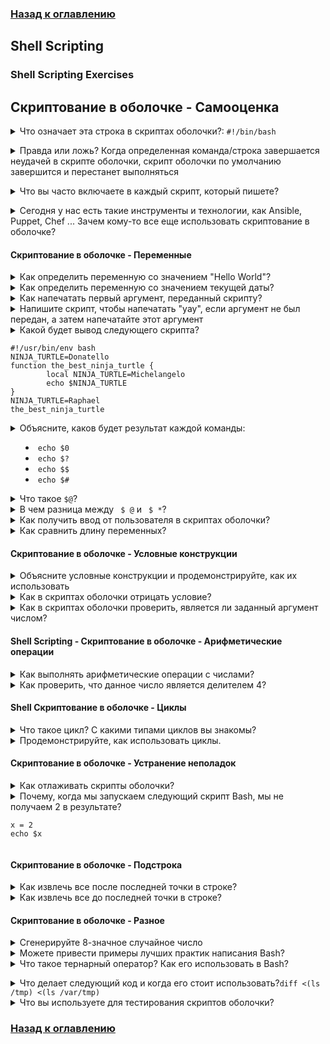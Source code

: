 ### [Назад к оглавлению](../index.md)

## Shell Scripting

### Shell Scripting Exercises


## Скриптование в оболочке - Самооценка

<details>
<summary>Что означает эта строка в скриптах оболочки?: <code>#!/bin/bash</code></summary><br><b>


`#!/bin/bash`  — это шебанг (shebang)

/bin/bash — это наиболее распространенная оболочка, используемая в качестве оболочки по умолчанию для входа пользователя в систему Linux. Название оболочки — это акроним для Bourne-again shell. Bash может выполнять подавляющее большинство скриптов и поэтому широко используется, поскольку обладает большим набором возможностей, хорошо разработан и имеет лучшую синтаксис.

</b></details>

<details>
<summary>Правда или ложь? Когда определенная команда/строка завершается неудачей в скрипте оболочки, скрипт оболочки по умолчанию завершится и перестанет выполняться</summary><br><b>

Зависит от языка и настроек.
Если скрипт написан на Bash, то это утверждение истинно. Когда скрипт, написанный на Bash, не удается выполнить определенную команду, он продолжает работать и выполнит все остальные команды, указанные после той команды, которая завершилась неудачей.

Чаще всего мы хотим, чтобы произошло наоборот. Чтобы Bash завершался, когда определенная команда не удалась, используйте 'set -e' в вашем скрипте.
</b></details>

<details>
<summary>Что вы часто включаете в каждый скрипт, который пишете?</summary><br><b>

Несколько примеров:

Комментарии о том, как его запустить и/или что он делает
Если это скрипт оболочки, добавление "set -e", так как я хочу, чтобы скрипт завершался, если определенная команда не удалась
У вас может быть совершенно другой ответ. Это зависит только от вашего опыта и предпочтений.
</b></details>

<details>
<summary>Сегодня у нас есть такие инструменты и технологии, как Ansible, Puppet, Chef ... Зачем кому-то все еще использовать скриптование в оболочке?</summary><br><b>

 * Скорость
 * Гибкость
 * Модуль, который нам нужен, не существует (возможно, это слабая точка, так как большинство технологий управления конфигурацией позволяет использовать так называемый "shell" модуль)
 * Мы передаем скрипты клиентам, которые не имеют доступа к публичной сети и не обязательно имеют Ansible установленным на своих системах.
</b></details>

#### Скриптование в оболочке - Переменные

<details>
<summary>Как определить переменную со значением "Hello World"?</summary><br><b>

`HW="Hello World`
</b>
</details>

<details>
<summary>Как определить переменную со значением текущей даты?</summary><br><b>

`DATE=$(date)`
</b>
</details>

<details>
<summary>Как напечатать первый аргумент, переданный скрипту?</summary><br><b>

`echo $1`

</b>
</details>

<details>
<summary>Напишите скрипт, чтобы напечатать "yay", если аргумент не был передан, а затем напечатайте этот аргумент</summary><br><b>

```
echo "${1:-yay}"
```
</b>
</details>

<details>
<summary>Какой будет вывод следующего скрипта?

```
#!/usr/bin/env bash
NINJA_TURTLE=Donatello
function the_best_ninja_turtle {
        local NINJA_TURTLE=Michelangelo
        echo $NINJA_TURTLE
}
NINJA_TURTLE=Raphael
the_best_ninja_turtle
```
</summary><br><b>
Michelangelo
</b>
</details>

<details>
  <summary>Объясните, каков будет результат каждой команды:

  * <code>echo $0</code>
  * <code>echo $?</code>
  * <code>echo $$</code>
  * <code>echo $#</code>
  </summary>
  <b>Результат выполнения команд в данном скрипте:</b>
  
```
bash script.sh arg1 arg2
```
  <p>Результат выполнения команд будет следующим:</p>
  <p><code>echo $0</code> → script.sh (или bash, если запущено напрямую)
  <p><code>echo $?</code> → 0 (если предыдущий код завершился успешно)</p>
  <p><code>echo $$</code> → 12345 (PID текущего процесса, например)</p>
  <p><code>echo $#</code> → 2 (количество аргументов, переданных скрипту)</p>
</details>

<details>
<summary>Что такое <code>$@</code>?</summary><br>
<p>Важно отметить, что <code>$@</code> и <code>$*</code> — это разные вещи:</p>
<ul>
    <li><code>"$@"</code>: Каждый аргумент обрабатывается отдельно. Если вы используете <code>"$@"</code>, это означает, что каждый аргумент будет передан отдельно, сохраняя пробелы, если они есть.</li>
    <li><code>"$*"</code>: Все аргументы объединяются в одну строку. Если вы используете <code>"$*"</code>, то они будут объединены в строку, и пробелы заменятся на единственный пробел.</li>
</ul>
<pre>
#!/bin/bash
echo "All arguments: $@"
</pre>

<p>Если вы выполните этот скрипт, передав ему несколько аргументов:</p>
<pre>
bash myscript.sh arg1 "arg2 with spaces" arg3
</pre>

<p>Вывод будет:</p>
<pre>
All arguments: arg1 arg2 with spaces arg3
</pre></details>

<details>
<summary>В чем разница между <code> $ @</code> и <code> $ *</code>?</summary><br>

`$@` — это массив всех аргументов, переданных скрипту.<br> 
`$*` — это одна строка всех аргументов, переданных скрипту.
</details>

<details>
<summary>Как получить ввод от пользователя в скриптах оболочки?</summary><br><b>

Используя ключевое слово <code>read</code>, например, <code>read x</code> будет ожидать ввод пользователя и сохранит его в переменной x.
</b>
</details>

<details>
<summary>Как сравнить длину переменных?</summary><br><b>

```
if [ ${#1} -ne ${#2} ]; then
    ...
```
</b></details>

#### Скриптование в оболочке - Условные конструкции

<details>
<summary>Объясните условные конструкции и продемонстрируйте, как их использовать</summary><br><b>
</b></details>

<details>
<summary>Как в скриптах оболочки отрицать условие?</summary><br><b>
</b></details>

<details>
<summary>Как в скриптах оболочки проверить, является ли заданный аргумент числом?</summary><br><b>

```
regex='^[0-9]+$'
if [[ ${var//*.} =~ $regex ]]; then
...
```
</b></details>

#### Shell Scripting - Скриптование в оболочке - Арифметические операции

<details>
<summary>Как выполнять арифметические операции с числами?</summary><br><b>

Один из способов: `$(( 1 + 2 ))`<br>
Другой способ: `expr 1 + 2`
</b>
</details>

<details>
<summary>Как проверить, что данное число является делителем 4?</summary><br><b>

`if [ $(($1 % 4)) -eq 0 ]; then`
</b>
</details>

#### Shell Скриптование в оболочке - Циклы

<details>
<summary>Что такое цикл? С какими типами циклов вы знакомы?</summary><br><b>
</b></details>

<details>
<summary>Продемонстрируйте, как использовать циклы.</summary><br><b>
</b></details>

#### Скриптование в оболочке - Устранение неполадок

<details>
<summary>Как отлаживать скрипты оболочки?</summary><br><b>

Ответ зависит от языка, который вы используете для написания своих скриптов. Если, например, используется Bash:

  * Добавляя -x к скрипту, который я запускаю в Bash
  * Добро старый способ — добавление операторов echo

Если Python, то использование pdb очень полезно.
</b>
</details>

<details>
<summary>Почему, когда мы запускаем следующий скрипт Bash, мы не получаем 2 в результате?

```
x = 2
echo $x
```
</summary><br><b>

Должно быть `x=2`
</b>
</details>

#### Скриптование в оболочке - Подстрока

<details>
<summary>Как извлечь все после последней точки в строке?</summary><br><b>

`${var//*.}`
</b>
</details>

<details>
<summary>Как извлечь все до последней точки в строке?</summary><br><b>

`${var%.*}`
</b>
</details>

#### Скриптование в оболочке - Разное

<details>
<summary>Сгенерируйте 8-значное случайное число</summary><br><b>

`shuf -i 9999999-99999999 -n 1`
</b>
</details>

<details>
<summary>Можете привести примеры лучших практик написания Bash?</summary><br><b>
</b>
</details>

<details>
<summary>Что такое тернарный оператор? Как его использовать в Bash?</summary><br><b>

Это краткий способ использования конструкции if/else. Пример:

`[[ $a = 1 ]] && b="yes, equal" || b="nope"`
</b></details>

<details>
<summary>Что делает следующий код и когда его стоит использовать?<code>diff <(ls /tmp) <(ls /var/tmp)</code></summary><br>
Это называется 'замена процессов' (process substitution). Это позволяет передавать вывод одной команды другой команде, когда использование конвейера <code>|</code> невозможно. Это может быть полезно, когда команда не поддерживает <code>STDIN</code> или вам нужен вывод нескольких команд. https://superuser.com/a/1060002/167769 </details>
</details>

<details>
<summary>Что вы используете для тестирования скриптов оболочки?</summary><br><b>

bats
</b></details>

### [Назад к оглавлению](../index.md)
